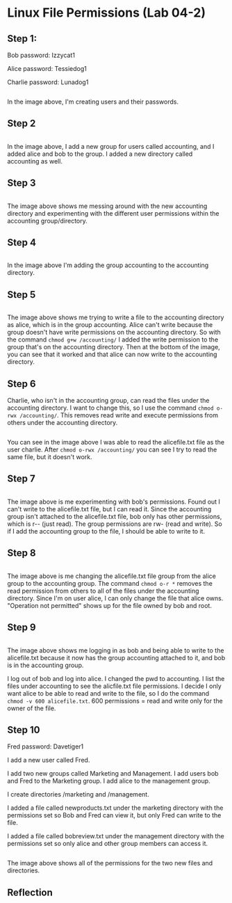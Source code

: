# Linux File Permissions (Lab 04-2)

## Step 1:&#x20;

Bob password: Izzycat1

Alice password: Tessiedog1&#x20;

Charlie password: Lunadog1&#x20;

<figure><img src="../../.gitbook/assets/image (22).png" alt=""><figcaption></figcaption></figure>

In the image above, I'm creating users and their passwords.&#x20;

## Step 2&#x20;

<figure><img src="../../.gitbook/assets/image (23).png" alt=""><figcaption></figcaption></figure>

In the image above, I add a new group for users called accounting, and I added alice and bob to the group. I added a new directory called accounting as well.

## Step 3

<figure><img src="../../.gitbook/assets/image (24).png" alt=""><figcaption></figcaption></figure>

The image above shows me messing around with the new accounting directory and experimenting with the different user permissions within the accounting group/directory.&#x20;

## Step 4

<figure><img src="../../.gitbook/assets/image (25).png" alt=""><figcaption></figcaption></figure>

In the image above I'm adding the group accounting to the accounting directory.

## Step 5&#x20;

<figure><img src="../../.gitbook/assets/image (26).png" alt=""><figcaption></figcaption></figure>

The image above shows me trying to write a file to the accounting directory as alice, which is in the group accounting. Alice can't write because the group doesn't have write permissions on the accounting directory. So with the command `chmod g+w /accounting/` I added the write permission to the group that's on the accounting directory. Then at the bottom of the image, you can see that it worked and that alice can now write to the accounting directory. &#x20;

## Step 6

Charlie, who isn't in the accounting group, can read the files under the accounting directory. I want to change this, so I use the command `chmod o-rwx /accounting/`. This removes read write and execute permissions from others under the accounting directory.&#x20;

<figure><img src="../../.gitbook/assets/image (27).png" alt=""><figcaption></figcaption></figure>

You can see in the image above I was able to read the alicefile.txt file as the user charlie. After `chmod o-rwx /accounting/` you can see I try to read the same file, but it doesn't work.

## Step 7

<figure><img src="../../.gitbook/assets/image (28).png" alt=""><figcaption></figcaption></figure>

The image above is me experimenting with bob's permissions. Found out I can't write to the alicefile.txt file, but I can read it. Since the accounting group isn't attached to the alicefile.txt file, bob only has other permissions, which is r-- (just read). The group permissions are rw- (read and write). So if I add the accounting group to the file, I should be able to write to it. &#x20;

## Step 8&#x20;

<figure><img src="../../.gitbook/assets/image (29).png" alt=""><figcaption></figcaption></figure>

The image above is me changing the alicefile.txt file group from the alice group to the accounting group. The command `chmod o-r *` removes the read permission from others to all of the files under the accounting directory. Since I'm on user alice, I can only change the file that alice owns. "Operation not permitted" shows up for the file owned by bob and root.&#x20;

## Step 9&#x20;

<figure><img src="../../.gitbook/assets/image (30).png" alt=""><figcaption></figcaption></figure>

The image above shows me logging in as bob and being able to write to the alicefile.txt because it now has the group accounting attached to it, and bob is in the accounting group.&#x20;

I log out of bob and log into alice. I changed the pwd to accounting. I list the files under accounting to see the alicfile.txt file permissions. I decide I only want alice to be able to read and write to the file, so I do the command `chmod -v 600 alicefile.txt`. 600 permissions = read and write only for the owner of the file.

## Step 10&#x20;

Fred password: Davetiger1&#x20;

I add a new user called Fred.

I add two new groups called Marketing and Management. I add users bob and Fred to the Marketing group. I add alice to the management group.&#x20;

I create directories /marketing and /management.&#x20;

I added a file called newproducts.txt under the marketing directory with the permissions set so Bob and Fred can view it, but only Fred can write to the file.&#x20;

I added a file called bobreview.txt under the management directory with the permissions set so only alice and other group members can access it.

<figure><img src="https://lh3.googleusercontent.com/SgBd3gbax1mAIDC1xGrorKLm20zQ_nBn10swyMUuQvuZA_eR1HRXej8KjUhs47MUoyhGfQWEMIUN_Ev_nPEMkFFWCv_-HLh_JKJzRPLKDHi8Bmb1xZkJ3XUAyuurQtl4PCLFJTZ0OWWuADcTQR-ZFxQ" alt=""><figcaption></figcaption></figure>

The image above shows all of the permissions for the two new files and directories.

## Reflection
